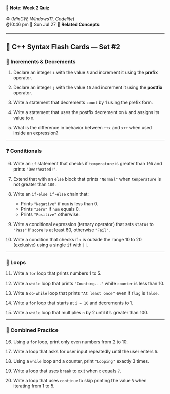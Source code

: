 #### 📝 Note: Week 2 Quiz 
 ♻️ (*MinGW, Windows11, Codelite*)   
 ⌚10:46 pm  📆 Sun Jul 27
 🔗 **Related Concepts**:
___
## 🧠 C++ Syntax Flash Cards — Set #2

### 🔼 Increments & Decrements

1. Declare an integer `i` with the value `5` and increment it using the **prefix** operator.

2. Declare an integer `j` with the value `10` and increment it using the **postfix** operator.

3. Write a statement that decrements `count` by 1 using the prefix form.

4. Write a statement that uses the postfix decrement on `k` and assigns its value to `m`.

5. What is the difference in behavior between `++x` and `x++` when used inside an expression?

---

### ❓ Conditionals

6. Write an `if` statement that checks if `temperature` is greater than `100` and prints `"Overheated!"`.

7. Extend that with an `else` block that prints `"Normal"` when `temperature` is not greater than `100`.

8. Write an `if-else if-else` chain that:
   - Prints `"Negative"` if `num` is less than 0.
   - Prints `"Zero"` if `num` equals 0.
   - Prints `"Positive"` otherwise.

9. Write a conditional expression (ternary operator) that sets `status` to `"Pass"` if `score` is at least 60, otherwise `"Fail"`.

10. Write a condition that checks if `x` is outside the range 10 to 20 (exclusive) using a single `if` with `||`.

---

### 🔁 Loops

11. Write a `for` loop that prints numbers 1 to 5.

12. Write a `while` loop that prints `"Counting..."` while `counter` is less than 10.

13. Write a `do-while` loop that prints `"At least once"` even if `flag` is `false`.

14. Write a `for` loop that starts at `i = 10` and decrements to 1.

15. Write a `while` loop that multiplies `n` by 2 until it’s greater than 100.

---

### 🧩 Combined Practice

16. Using a `for` loop, print only even numbers from 2 to 10.

17. Write a loop that asks for user input repeatedly until the user enters `0`.

18. Using a `while` loop and a counter, print `"Looping"` exactly 3 times.

19. Write a loop that uses `break` to exit when `x` equals `7`.

20. Write a loop that uses `continue` to skip printing the value `3` when iterating from 1 to 5.
